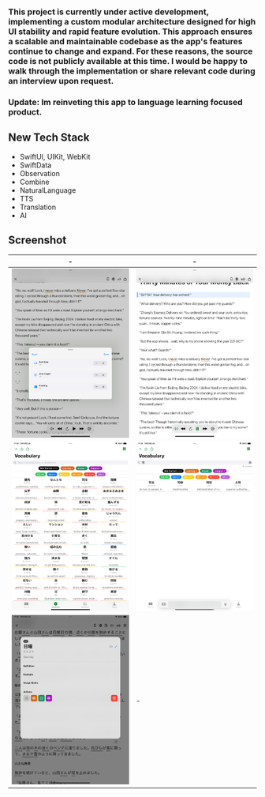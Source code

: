 ### This project is currently under active development, implementing a custom modular architecture designed for high UI stability and rapid feature evolution. This approach ensures a scalable and maintainable codebase as the app's features continue to change and expand. For these reasons, the source code is not publicly available at this time. I would be happy to walk through the implementation or share relevant code during an interview upon request.

### Update: Im reinveting this app to language learning focused product.

## New Tech Stack
- SwiftUI, UIKit, WebKit
- SwiftData
- Observation
- Combine
- NaturalLanguage
- TTS
- Translation
- AI

## Screenshot

| - | - |
| ---- | ---- |
| ![N1](imgsnew/N1.png) | ![N2](imgsnew/N3.png) |
| ![N4](imgsnew/N4.png) | ![N5](imgsnew/N5.png) |
| ![N6](imgsnew/N6.png) | - |